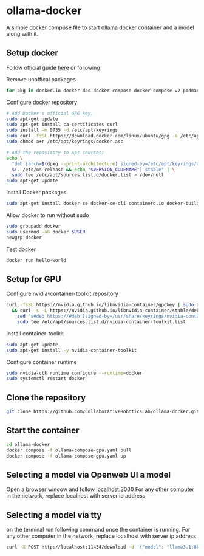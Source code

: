 # ollama-docker

A simple docker compose file to start ollama docker container and a model along with it.

## Setup docker

Follow official guide [here](https://docs.docker.com/engine/install/ubuntu/) or following

Remove unoffical packages

```bash
for pkg in docker.io docker-doc docker-compose docker-compose-v2 podman-docker containerd runc; do sudo apt-get remove $pkg; done
```

Configure docker repository

```bash
# Add Docker's official GPG key:
sudo apt-get update
sudo apt-get install ca-certificates curl
sudo install -m 0755 -d /etc/apt/keyrings
sudo curl -fsSL https://download.docker.com/linux/ubuntu/gpg -o /etc/apt/keyrings/docker.asc
sudo chmod a+r /etc/apt/keyrings/docker.asc

# Add the repository to Apt sources:
echo \
  "deb [arch=$(dpkg --print-architecture) signed-by=/etc/apt/keyrings/docker.asc] https://download.docker.com/linux/ubuntu \
  $(. /etc/os-release && echo "$VERSION_CODENAME") stable" | \
  sudo tee /etc/apt/sources.list.d/docker.list > /dev/null
sudo apt-get update
```

Install Docker packages

```bash
sudo apt-get install docker-ce docker-ce-cli containerd.io docker-buildx-plugin docker-compose-plugin
```

Allow docker to run without sudo

```bash
sudo groupadd docker
sudo usermod -aG docker $USER
newgrp docker
```

Test docker
```bash
docker run hello-world
```

## Setup for GPU

Configure nvidia-container-toolkit repository

```bash
curl -fsSL https://nvidia.github.io/libnvidia-container/gpgkey | sudo gpg --dearmor -o /usr/share/keyrings/nvidia-container-toolkit-keyring.gpg \
  && curl -s -L https://nvidia.github.io/libnvidia-container/stable/deb/nvidia-container-toolkit.list | \
    sed 's#deb https://#deb [signed-by=/usr/share/keyrings/nvidia-container-toolkit-keyring.gpg] https://#g' | \
    sudo tee /etc/apt/sources.list.d/nvidia-container-toolkit.list
```

Install container-toolkit

```bash
sudo apt-get update
sudo apt-get install -y nvidia-container-toolkit
```

Configure container runtime
```bash
sudo nvidia-ctk runtime configure --runtime=docker
sudo systemctl restart docker
```

## Clone the repository

```bash
git clone https://github.com/CollaborativeRoboticsLab/ollama-docker.git
```

## Start the container

```bash
cd ollama-docker
docker compose -f ollama-compose-gpu.yaml pull
docker compose -f ollama-compose-gpu.yaml up
```

## Selecting a model via Openweb UI a model

Open a browser window and follow [localhost:3000](http://localhost:3000/) 
For any other computer in the network, replace localhost with server ip address

## Selecting a model via tty

on the terminal run following command once the container is running.
For any other computer in the network, replace localhost with server ip address

```bash
curl -X POST http://localhost:11434/download -d '{"model": "llama3.1:8b"}'
```
